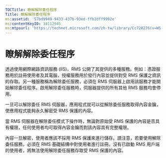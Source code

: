 ```yaml
---
TOCTitle: 瞭解解除委任程序
Title: 瞭解解除委任程序
ms:assetid: '57bd9949-9433-437b-93ed-ffb2dff9992e'
ms:contentKeyID: 18112945
ms:mtpsurl: 'https://technet.microsoft.com/zh-tw/library/Cc720276(v=WS.10)'
---
```


瞭解解除委任程序
================

透過使用網際網路資訊服務 (IIS)，RMS 公開了其提供的多種服務。例如：憑證服務用於註冊使用者及其電腦，授權服務用於發行內容並提供對受 RMS 保護之資訊的存取。另一種服務稱為解除委任服務，必須在 RMS 伺服器上啟用該服務才能開始解除委任程序。啟用解除委任服務時，伺服器提供的所有其他 RMS 服務均會停用。

一旦可以解除委任 RMS 伺服器，應用程式就可以從解除委任服務取得內容金鑰，使應用程式能夠永久解密受 RMS 保護的內容。

當 RMS 伺服器在解除委任模式下操作時，無論對原始受 RMS 保護的內容是否具有權限，任何使用者均可取得內容金鑰而對該內容具有完整權限。

內容一旦解密，使用者應該不採用 RMS 保護來進行儲存。請注意，若要使用解除委任服務，必須在 RMS 基礎結構中對使用者進行註冊。沒有已啟動 RMS 用戶端的使用者，將無法使用解除委任服務存取受 RMS 保護的內容。
